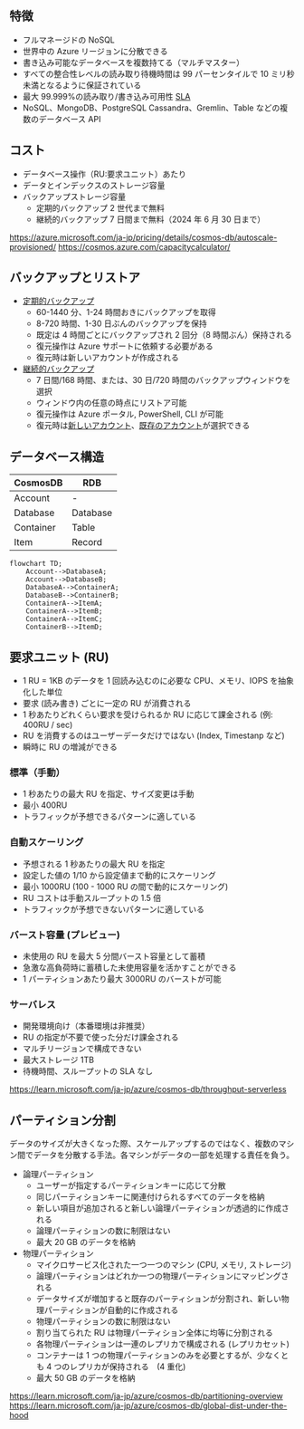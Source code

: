 ## 特徴

- フルマネージドの NoSQL
- 世界中の Azure リージョンに分散できる
- 書き込み可能なデータベースを複数持てる（マルチマスター）
- すべての整合性レベルの読み取り待機時間は 99 パーセンタイルで 10 ミリ秒未満となるように保証されている
- 最大 99.999%の読み取り/書き込み可用性 [SLA](https://learn.microsoft.com/ja-jp/azure/cosmos-db/high-availability#slas)
- NoSQL、MongoDB、PostgreSQL Cassandra、Gremlin、Table などの複数のデータベース API

## コスト

- データベース操作（RU:要求ユニット）あたり
- データとインデックスのストレージ容量
- バックアップストレージ容量
  - 定期的バックアップ 2 世代まで無料
  - 継続的バックアップ 7 日間まで無料（2024 年 6 月 30 日まで）

https://azure.microsoft.com/ja-jp/pricing/details/cosmos-db/autoscale-provisioned/
https://cosmos.azure.com/capacitycalculator/

## バックアップとリストア

- [定期的バックアップ](https://learn.microsoft.com/ja-jp/azure/cosmos-db/periodic-backup-restore-introduction)
  - 60-1440 分、1-24 時間おきにバックアップを取得
  - 8-720 時間、1-30 日ぶんのバックアップを保持
  - 既定は 4 時間ごとにバックアップされ 2 回分（8 時間ぶん）保持される
  - 復元操作は Azure サポートに依頼する必要がある
  - 復元時は新しいアカウントが作成される
- [継続的バックアップ](https://learn.microsoft.com/ja-jp/azure/cosmos-db/continuous-backup-restore-introduction)
  - 7 日間/168 時間、または、30 日/720 時間のバックアップウィンドウを選択
  - ウィンドウ内の任意の時点にリストア可能
  - 復元操作は Azure ポータル, PowerShell, CLI が可能
  - 復元時は[新しいアカウント](https://learn.microsoft.com/ja-jp/azure/cosmos-db/restore-account-continuous-backup)、[既存のアカウント](https://learn.microsoft.com/ja-jp/azure/cosmos-db/how-to-restore-in-account-continuous-backup?tabs=azure-portal&pivots=api-nosql)が選択できる

## データベース構造

| CosmosDB  | RDB      |
| --------- | -------- |
| Account   | -        |
| Database  | Database |
| Container | Table    |
| Item      | Record   |

```mermaid
flowchart TD;
    Account-->DatabaseA;
    Account-->DatabaseB;
    DatabaseA-->ContainerA;
    DatabaseB-->ContainerB;
    ContainerA-->ItemA;
    ContainerA-->ItemB;
    ContainerA-->ItemC;
    ContainerB-->ItemD;
```

## 要求ユニット (RU)

- 1 RU = 1KB のデータを 1 回読み込むのに必要な CPU、メモリ、IOPS を抽象化した単位
- 要求 (読み書き) ごとに一定の RU が消費される
- 1 秒あたりどれくらい要求を受けられるか RU に応じて課金される (例: 400RU / sec)
- RU を消費するのはユーザーデータだけではない (Index, Timestanp など)
- 瞬時に RU の増減ができる

### 標準（手動）

- 1 秒あたりの最大 RU を指定、サイズ変更は手動
- 最小 400RU
- トラフィックが予想できるパターンに適している

### 自動スケーリング

- 予想される 1 秒あたりの最大 RU を指定
- 設定した値の 1/10 から設定値まで動的にスケーリング
- 最小 1000RU (100 - 1000 RU の間で動的にスケーリング)
- RU コストは手動スループットの 1.5 倍
- トラフィックが予想できないパターンに適している

### バースト容量 (プレビュー)

- 未使用の RU を最大 5 分間バースト容量として蓄積
- 急激な高負荷時に蓄積した未使用容量を活かすことができる
- 1 パーティションあたり最大 3000RU のバーストが可能

### サーバレス

- 開発環境向け（本番環境は非推奨）
- RU の指定が不要で使った分だけ課金される
- マルチリージョンで構成できない
- 最大ストレージ 1TB
- 待機時間、スループットの SLA なし

https://learn.microsoft.com/ja-jp/azure/cosmos-db/throughput-serverless

## パーティション分割

データのサイズが大きくなった際、スケールアップするのではなく、複数のマシン間でデータを分散する手法。各マシンがデータの一部を処理する責任を負う。

- 論理パーティション
  - ユーザーが指定するパーティションキーに応じて分散
  - 同じパーティションキーに関連付けられるすべてのデータを格納
  - 新しい項目が追加されると新しい論理パーティションが透過的に作成される
  - 論理パーティションの数に制限はない
  - 最大 20 GB のデータを格納
- 物理パーティション
  - マイクロサービス化された一つ一つのマシン (CPU, メモリ, ストレージ)
  - 論理パーティションはどれか一つの物理パーティションにマッピングされる
  - データサイズが増加すると既存のパーティションが分割され、新しい物理パーティションが自動的に作成される
  - 物理パーティションの数に制限はない
  - 割り当てられた RU は物理パーティション全体に均等に分割される
  - 各物理パーティションは一連のレプリカで構成される (レプリカセット)
  - コンテナーは 1 つの物理パーティションのみを必要とするが、少なくとも 4 つのレプリカが保持される　(4 重化)
  - 最大 50 GB のデータを格納

https://learn.microsoft.com/ja-jp/azure/cosmos-db/partitioning-overview
https://learn.microsoft.com/ja-jp/azure/cosmos-db/global-dist-under-the-hood
